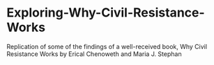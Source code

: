 # Exploring-Why-Civil-Resistance-Works
Replication of some of the findings of a well-received book, Why Civil Resistance Works by Erical Chenoweth and Maria J. Stephan
